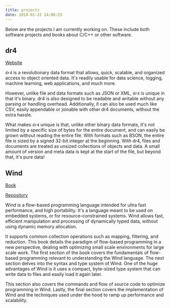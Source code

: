 ```yaml
---
title: projects
date: 2019-01-22 14:06:23
---
```


Below are the projects I am currently working on. These include both software projects and books about C/C++ or other software.

## dr4

[Website](https://dr4f.github.io/site/)


`dr4` is a revolutionary data format that allows, quick, scalable, and organized access to object oriented data. It's readily usable for data science, logging, machine learning, web applications, and much more.

However, unlike file and data formats such as JSON or XML, `dr4` is unique in that it's binary. dr4 is also designed to be readable and writable without any parsing or handling overhead. Additionally, it can also be used much like CSV, easily appendable or joinable with other dr4 documents, without the extra hassle.

What makes `dr4` unique is that, unlike other binary data formats, it's not limited by a specific size of bytes for the entire document, and can easily be grown without reading the entire file. With formats such as BSON, the entire file is sized by a signed 32-bit integer at the beginning. With dr4, files and documents are treated as unsized collections of objects and data. A small amount of version and meta data is kept at the start of the file, but beyond that, it's pure data!

## Wind

[Book](https://www.amazon.com/Wind-Flow-based-Programming-Joshua-Weinstein/dp/1720190577)

[Repository](https://github.com/jweinst1/Wind)

Wind is a flow-based programming language intended for ultra fast performance, and high portability. It's a language meant to be used on embedded systems, or for resource-constrained systems. Wind allows fast, efficient manipulation and processing of dynamically typed data, without using dynamic memory allocation. 

It supports common collection operations such as mapping, filtering, and reduction. This book details the paradigm of flow-based programming in a new perspective, dealing with optimizing small scale environments for large scale work. The first section of the book covers the fundamentals of flow-based programming relevant to understanding the Wind language. The next section delves into the syntax and type system of Wind. One of the huge advantages of Wind is it uses a compact, byte-sized type system that can write data to files and easily load it again later. 

This section also covers the commands and flow of source code to optimize programming in Wind. Lastly, the final section covers the implementation of Wind and the techniques used under the hood to ramp up performance and scalability.

